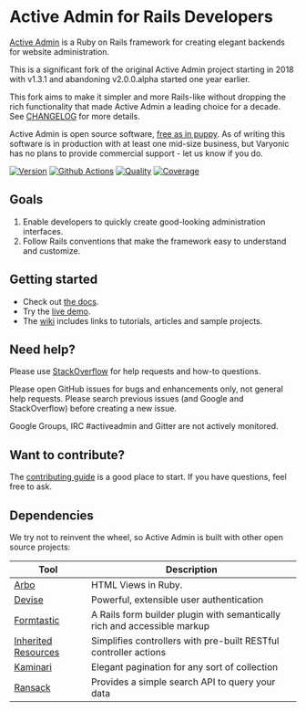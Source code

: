 # Active Admin for Rails Developers

[Active Admin](https://www.activeadmin.org) is a Ruby on Rails framework for creating elegant backends for website administration.

This is a significant fork of the original Active Admin project
starting in 2018 with v1.3.1 and abandoning v2.0.0.alpha started one year earlier.

This fork aims to make it simpler and more Rails-like without dropping the
rich functionality that made Active Admin a leading choice for a decade.
See [CHANGELOG] for more details.

Active Admin is open source software, [free as in puppy].
As of writing this software is in production with at least one mid-size business,
but Varyonic has no plans to provide commercial support - let us know if you do.

[![Version         ][rubygems_badge]][rubygems]
[![Github Actions  ][actions_badge]][actions]
[![Quality         ][codeclimate_badge]][codeclimate]
[![Coverage        ][codecov_badge]][codecov]

## Goals

1. Enable developers to quickly create good-looking administration interfaces.
2. Follow Rails conventions that make the framework easy to understand and customize.

## Getting started

* Check out [the docs][docs].
* Try the [live demo][demo].
* The [wiki] includes links to tutorials, articles and sample projects.

## Need help?

Please use [StackOverflow][stackoverflow] for help requests and how-to questions.

Please open GitHub issues for bugs and enhancements only, not general help requests.
Please search previous issues (and Google and StackOverflow) before creating a new issue.

Google Groups, IRC #activeadmin and Gitter are not actively monitored.

## Want to contribute?

The [contributing guide][contributing]
is a good place to start. If you have questions, feel free to ask.

## Dependencies

We try not to reinvent the wheel, so Active Admin is built with other open source projects:

Tool                  | Description
--------------------- | -----------
[Arbo]                | HTML Views in Ruby.
[Devise]              | Powerful, extensible user authentication
[Formtastic]          | A Rails form builder plugin with semantically rich and accessible markup
[Inherited Resources] | Simplifies controllers with pre-built RESTful controller actions
[Kaminari]            | Elegant pagination for any sort of collection
[Ransack]             | Provides a simple search API to query your data

[Arbo]: https://github.com/varyonic/arbo
[Devise]: https://github.com/plataformatec/devise
[Formtastic]: https://github.com/justinfrench/formtastic
[Inherited Resources]: https://github.com/activeadmin/inherited_resources
[Kaminari]: https://github.com/kaminari/kaminari
[Ransack]: https://github.com/activerecord-hackery/ransack

[rubygems_badge]: http://img.shields.io/gem/v/activeadmin-rails.svg
[rubygems]: https://rubygems.org/gems/activeadmin-rails
[actions_badge]: https://github.com/varyonic/activeadmin/workflows/ci/badge.svg
[actions]: https://github.com/varyonic/activeadmin/actions
[codeclimate_badge]: https://api.codeclimate.com/v1/badges/1698787497cc7d4c7c88/maintainability
[codeclimate]: https://codeclimate.com/github/varyonic/activeadmin/maintainability
[codecov_badge]: https://codecov.io/gh/varyonic/activeadmin/branch/main/graph/badge.svg
[codecov]: https://codecov.io/gh/varyonic/activeadmin

[docs]: http://activeadmin.org/0-installation.html
[demo]: http://demo.activeadmin.org/admin
[wiki]: https://github.com/varyonic/activeadmin/wiki
[stackoverflow]: http://stackoverflow.com/questions/tagged/activeadmin
[CHANGELOG]: https://github.com/varyonic/activeadmin/blob/main/CHANGELOG.md
[contributing]: https://github.com/varyonic/activeadmin/blob/main/CONTRIBUTING.md
[free as in puppy]: https://www.zdnet.com/article/open-source-free-as-in-beer-puppy-or-mattress/
